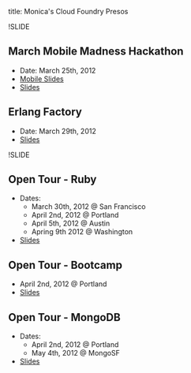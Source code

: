 title: Monica's Cloud Foundry Presos


!SLIDE

## March Mobile Madness Hackathon
- Date: March 25th, 2012
- [Mobile Slides](/mobile/index.html)
- [Slides](/mobile-alt/index.html)

## Erlang Factory
- Date: March 29th, 2012
- [Slides](/erlang/index.html)


!SLIDE

## Open Tour - Ruby
- Dates:
  - March 30th, 2012  @ San Francisco
  - April 2nd, 2012 @ Portland
  - April 5th, 2012 @ Austin
  - Apring 9th 2012 @ Washington
- [Slides](/ruby/index.html)

## Open Tour - Bootcamp
- April 2nd, 2012 @ Portland
- [Slides](/bootcamp/index.html)

## Open Tour - MongoDB
- Dates:
  - April 2nd, 2012 @ Portland
  - May 4th, 2012 @ MongoSF
- [Slides](/mongodb/index.html)
